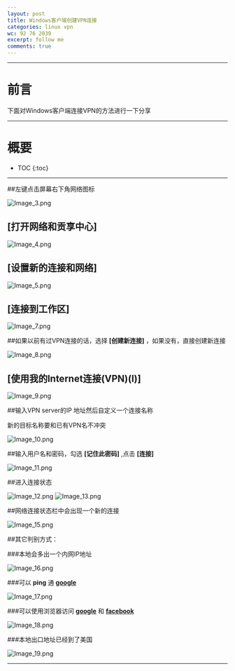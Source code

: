 ```yaml
---
layout: post
title: Windows客户端创建VPN连接
categories: linux vpn
wc: 92 76 2039
excerpt: follow me
comments: true
---
```


---

# 前言

下面对Windows客户端连接VPN的方法进行一下分享

---

# 概要

* TOC
{:toc}


---

##左键点击屏幕右下角网络图标

![Image_3.png](/images/vpn_for_windows_clients/Image_3.png)

## **[打开网络和贡享中心]**

![Image_4.png](/images/vpn_for_windows_clients/Image_4.png)

## **[设置新的连接和网络]**

![Image_5.png](/images/vpn_for_windows_clients/Image_5.png)

## **[连接到工作区]**

![Image_7.png](/images/vpn_for_windows_clients/Image_7.png)

##如果以前有过VPN连接的话，选择 **[创建新连接]** ，如果没有，直接创建新连接

![Image_8.png](/images/vpn_for_windows_clients/Image_8.png)

## **[使用我的Internet连接(VPN)(I)]**

![Image_9.png](/images/vpn_for_windows_clients/Image_9.png)

##输入VPN server的IP 地址然后自定义一个连接名称

新的目标名称要和已有VPN名不冲突

![Image_10.png](/images/vpn_for_windows_clients/Image_10.png)

##输入用户名和密码，勾选 **[记住此密码]** ,点击 **[连接]**

![Image_11.png](/images/vpn_for_windows_clients/Image_11.png)

##进入连接状态

![Image_12.png](/images/vpn_for_windows_clients/Image_12.png)
![Image_13.png](/images/vpn_for_windows_clients/Image_13.png)

##网络连接状态栏中会出现一个新的连接

![Image_15.png](/images/vpn_for_windows_clients/Image_15.png)

##其它判别方式：

###本地会多出一个内网IP地址

![Image_16.png](/images/vpn_for_windows_clients/Image_16.png)

###可以 **ping** 通 **[google][google]**

![Image_17.png](/images/vpn_for_windows_clients/Image_17.png)

###可以使用浏览器访问 **[google][google]** 和 **[facebook][facebook]**

![Image_18.png](/images/vpn_for_windows_clients/Image_18.png)

###本地出口地址已经到了美国

![Image_19.png](/images/vpn_for_windows_clients/Image_19.png)



---

[google]: http://www.google.com
[facebook]: http://www.facebook.com

